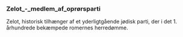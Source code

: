 ### Zelot_-_medlem_af_oprørsparti


Zelot, historisk tilhænger af et yderligtgående jødisk parti, der i det 1. århundrede bekæmpede romernes herredømme.